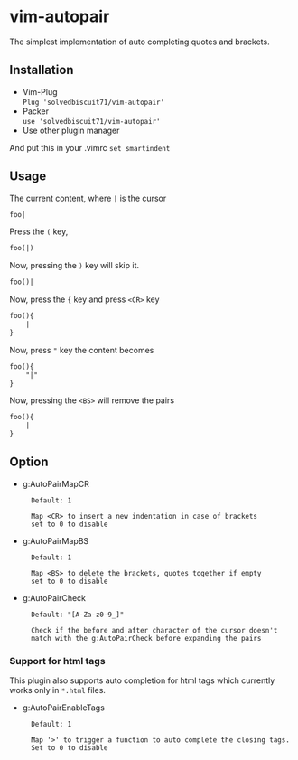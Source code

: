# vim-autopair

The simplest implementation of auto completing quotes and brackets.

## Installation

- Vim-Plug  
    `Plug 'solvedbiscuit71/vim-autopair'`
- Packer  
    `use 'solvedbiscuit71/vim-autopair'`
- Use other plugin manager

And put this in your .vimrc
`set smartindent`

## Usage

The current content, where `|` is the cursor

```txt
foo|
```

Press the `(` key,

```txt
foo(|)
```

Now, pressing the `)` key will skip it.
```txt
foo()|
```

Now, press the `{` key and press `<CR>` key

```txt
foo(){
    |
}
```

Now, press `"` key the content becomes

```txt
foo(){
    "|"
}
```

Now, pressing the `<BS>` will remove the pairs

```txt
foo(){
    |
}
```

## Option

- g:AutoPairMapCR

        Default: 1
        
        Map <CR> to insert a new indentation in case of brackets
        set to 0 to disable
- g:AutoPairMapBS

        Default: 1
        
        Map <BS> to delete the brackets, quotes together if empty
        set to 0 to disable
- g:AutoPairCheck

        Default: "[A-Za-z0-9_]"

        Check if the before and after character of the cursor doesn't
        match with the g:AutoPairCheck before expanding the pairs
        
### Support for html tags

This plugin also supports auto completion for html tags which currently works only in `*.html` files.

- g:AutoPairEnableTags
    
        Default: 1

        Map '>' to trigger a function to auto complete the closing tags.
        Set to 0 to disable
